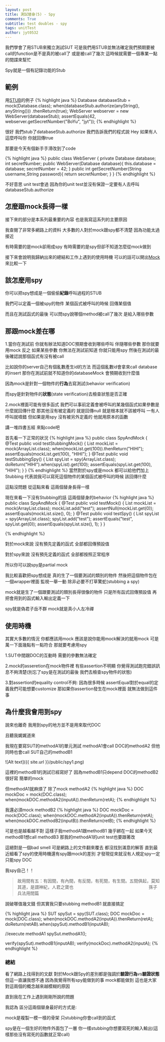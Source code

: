 ```yaml
---
layout: post
title: 測試替身(5) - Spy
comments: True 
subtitle: test doubles - spy
tags: unitTest
author: jyt0532
---
```


我們學會了用STUB來獨立測試SUT 可是我們用STUB並無法確定我們預期要被call的function是不是真的被call了 或是被call了幾次 這時候就需要一個專業一點的間諜來幫忙

Spy就是一個有記錄功能的Stub
## 範例

用[STUB](/2017/12/18/test-double-stub/)的例子
{% highlight java %}
Database databaseStub = mock(Database.class);
when(databaseStub.authorize(anyString(), anyString()))
    .thenReturn(true);
WebServer webserver = new WebServer(databaseStub);
assertEquals(42, webserver.getSecretNumber("BoYu", "jyt"));
{% endhighlight %}

很好 我們stub了databaseStub.authorize 我們告訴我們的程式說 Hey 如果有人這麼呼叫你 你就回傳true

那要是今天有個新手手滑改到了code

{% highlight java %}
public class WebServer {
  private Database database;
  int secretNumber;
  public WebServer(Database database){
    this.database = database;
    secretNumber = 42;
  }
  public int getSecretNumber(String username,String password){
    return secretNumber;
  }
}
{% endhighlight %}

不好意思 unit test會過 因為你的unit test並沒有保證一定要有人去呼叫databaseStub.authorize

## 怎麼跟mock長得一樣

接下來的部分是本系列最重要的內容 也是我寫這系列的主要原因

我查閱了非常多網路上的資料 大多數的人對於mock跟spy都不清楚 因為功能太過接近 

有時需要的是mock卻用成spy 有時需要的是spy但卻不知道怎麼從mock做到

接下來會說明我歸納出來的總結和工作上遇到的使用時機 可以的話可以開出[Mock](/2017/12/23/test-double-mock/)來比較一下

## 該怎麼用spy

你可以把spy想成是一個偷偷**紀錄**呼叫過程的STUB

我們可以定義一個被spy的物件 某個函式被呼叫的時候 回傳某個值

而且在測試函式的最後 可以問spy說哪個method被call了幾次 是給入哪些參數

## 那跟mock差在哪

1.當你在測試前 你就有辦法知道DOC預期會收到哪些呼叫 伴隨哪些參數 那你就要用mock
反之 如果某些參數 你無法在測試前知道 你就只能用spy 然後在測試的最後確認說那個函式有沒有被call

比如說你的server自己有個亂數產生id的方法 而這個亂數id會拿來call database的insert
那你在測試前就不知道你的databaseMock 會預期收到什麼值 

因為mock是針對一個物件的**行為**去寫測試(behavior verification)

而spy是針對物件的**狀態**(state verification)去檢查狀態是否正確

2.mock裡面可能有很多函式 我們可以事前定義會被呼叫的某幾個函式如果參數是什麼就回傳什麼 那其他沒有被定義的 就是回傳null 就是根本就不該被呼叫 一有人呼叫就噴錯 但如果是用spy 沒有被另外定義的 他就用原本的函數

講一堆四書五經 來點code吧

首先看一下正常的狀況
{% highlight java %}
public class SpyAndMock {
    @Test
    public void testStubbingMock() {
        List<String> mockList = mock(ArrayList.class);
	when(mockList.get(100)).thenReturn("HIHI");
	assertEquals(mockList.get(100), "HIHI");
    }
    @Test
    public void testStubbingSpy() {
	List<String> spyList = spy(ArrayList.class);
	doReturn("HIHI").when(spyList).get(100);
        assertEquals(spyList.get(100), "HIHI");
    }
}
{% endhighlight %}
當然對於spy或是mock 都可以給他們加上Stubbing 代表說我可以寫死這個物件的某個函式被呼叫的時候 
該回傳什麼

這點沒問題 從這點來看 這兩個替身長得一樣

現在來看一下沒有Stubbing的話 這兩個替身的behavior
{% highlight java %}
public class SpyAndMock {
    @Test
    public void testMock() {
        List<String> mockList = mock(ArrayList.class);
	mockList.add("test");
        assertNull(mockList.get(0));
	assertEquals(mockList.size(), 0);
    }
    @Test
    public void testSpy() {
	List<String> spyList = spy(ArrayList.class);
        spyList.add("test");
        assertEquals("test", spyList.get(0));
        assertEquals(spyList.size(), 1);
    }
}

{% endhighlight %}

對於mock來說 沒有預先定義的函式 全部都回傳預設值

對於spy來說 沒有預先定義的函式 全部都按照正常程序

所以你可以說spy是partial mock 

我比較喜歡把spy想成是 真的生了一個要測試的類別的物件 然後把這個物件包在一個wrapper裡面 監視一舉一動 除非必要不打草驚蛇(stubbing a spy)

mock就是生了一個跟要測試的類別長得很像的物件 只是所有函式回傳預設值 再把會用到的函式輸入輸出定義一下

spy就是偽君子岳不群 mock就是真小人左冷禪

## 使用時機

其實大多數的情況 你都應該用mock 應該是說你能用mock解決的就用mock 可是萬一下面幾點有一點符合 那就要考慮用spy

1.SUT中間跟DOC的互動時 需要的參數無法確定 

2.mock的asseretion在mock物件裡 有些assertion不明顯 你覺得測試跑完錯誤訊息不夠清楚(別忘了spy是在測試的最後 我們去檢查spy物件的狀態)

3.對assertion的equality control不夠: 因為很多時候 assertEqual對於equal的定義我們可能想要customize 
那如果你assertion發生在mock裡面 就無法做到這件事

## 為什麼我會用到spy

說來也離奇 我用到spy的地方並不是用來取代DOC

且聽我娓娓道來

我現在要寫SUT的methodA1的單元測試 methodA1會call DOC的methodA2
但他同時也會call SUT自己的methodB1

![Alt text]({{ site.url }}/public/spy1.png)

這裡的methodB1的測試已經寫好了 因為methodB1只depend DOC的methodB2 很好寫 簡單的mock

但methodA1就麻煩了 除了mock methodA2
{% highlight java %}
DOC mockDoc = mock(DOC.class);
when(mockDOC.methodA2(inputA)).thenReturn(retA);
{% endhighlight %}

我還必須mock methodB2
{% highlight java %}
DOC mockDoc = mock(DOC.class);
when(mockDOC.methodA2(inputA)).thenReturn(retA);
when(mockDOC.methodB2(inputB)).thenReturn(retB);
{% endhighlight %}

可是也是越看越不對 這樣子我methodA1跟methodB1 幾乎綁在一起 如果今天methodB1想call methodB3 那我的methodA1的unit test也要跟著改

這絕對是一個bad smell 可是網路上的文件翻來覆去 都沒找到滿意的解答 直到最近細看了spy的使用時機還有spy跟mock的差別 才發現從來就沒有人規定spy一定只能spy DOC

我spy自己！！

> 故用間有五：有因間，有內間，有反間，有死間，有生間。五間俱起，莫知其道，是謂神紀，人君之寶也
> &nbsp;&nbsp;&nbsp;&nbsp;&nbsp;&nbsp;&nbsp;&nbsp;&nbsp;&nbsp;&nbsp;&nbsp;&nbsp;&nbsp;&nbsp;&nbsp;&nbsp;&nbsp;&nbsp;&nbsp;&nbsp;&nbsp;&nbsp;&nbsp;&nbsp;&nbsp;&nbsp;&nbsp;&nbsp;&nbsp;&nbsp;&nbsp;&nbsp;&nbsp;&nbsp;&nbsp;&nbsp;&nbsp;&nbsp;&nbsp;&nbsp;&nbsp;&nbsp;&nbsp;&nbsp;&nbsp;&nbsp;&nbsp;&nbsp;&nbsp;&nbsp;&nbsp;&nbsp;&nbsp;&nbsp;&nbsp;&nbsp;&nbsp;&nbsp;&nbsp;&nbsp;孫子兵法用間篇

說破哪值幾文錢 但其實我只要stubbing methodB1 就直接搞定

{% highlight java %}
SUT spySut = spy(SUT.class);
DOC mockDoc = mock(DOC.class);
when(mockDOC.methodA2(inputA)).thenReturn(retA);
doReturn(retAB).when(spySut).methodB1(inputAB);

//execute methodA1
spySut.methodA1();

verify(spySut).methodB1(inputAB);
verify(mockDoc).methodA2(inputA);
{% endhighlight %}



### 總結

看了網路上找得到的文獻 對於Mock跟Spy的差別都是強調於**驗證行為**vs**驗證狀態**
但這一直讓我想不通 因為我覺得所有spy能做到的事 mock都能做到 這也是大家對這兩個的概念越來越模糊的原因

直到我在工作上遇到剛剛所說的問題

我認為 區分這兩個替身最好的方式是:

mock是複製一模一樣的骨架 只stubbing你會call到的函式

spy是在一個生好的物件外面包了一層 你一樣stubbing你想要寫死的輸入輸出(這樣那些沒有寫死的函數就正常call)



